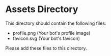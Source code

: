 # Assets Directory

This directory should contain the following files:
- profile.png (Your bot's profile image)
- favicon.svg (Your bot's favicon)

Please add these files to this directory.